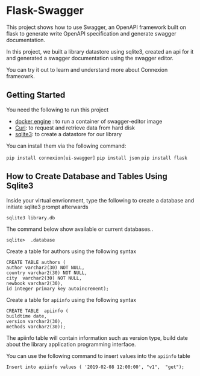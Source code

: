 # Flask-Swagger

This project shows how to use Swagger, an OpenAPI framework built on flask to generate write OpenAPI specification and 
generate swagger documentation.  

In this project, we built a library datastore using sqlite3, created an api for it and generated a swagger documentation using the swagger editor.

You can try it out to learn and understand more about Connexion frameowrk.

## Getting Started 

You need the following to run this project

- [docker engine](https://www.docker.com/) : to run a container of swagger-editor image
- [Curl](https://curl.haxx.se/):  to request and retrieve data from hard disk
- [sqlite3](https://www.sqlite.org/index.html): to create a datastore for our library

You can install them via the following command:  

`pip install connexion[ui-swagger]`
`pip install json`
`pip install flask`

## How to Create Database and Tables Using Sqlite3    

Inside your virtual envrionment, type the following to create a database and initiate sqlite3 prompt afterwards

`sqlite3 library.db`               

The command below show available or current databases..

`sqlite>  .database` 

Create a table for authors using the following syntax

```
CREATE TABLE authors ( 
author varchar2(30) NOT NULL,
country varchar2(30) NOT NULL,
city  varchar2(30) NOT NULL,
newbook varchar2(30),
id integer primary key autoincrement);
```

Create a table for `apiinfo` using the following syntax  

```
CREATE TABLE  apiinfo (
buildtime date, 
version varchar2(30),
methods varchar2(30));
```
The apiinfo table will contain information such as version type, build date about the library application programming interface.

You can use the following command to insert values into the `apiinfo` table

```
Insert into apiinfo values ( '2019-02-08 12:00:00', "v1",  "get");
```
